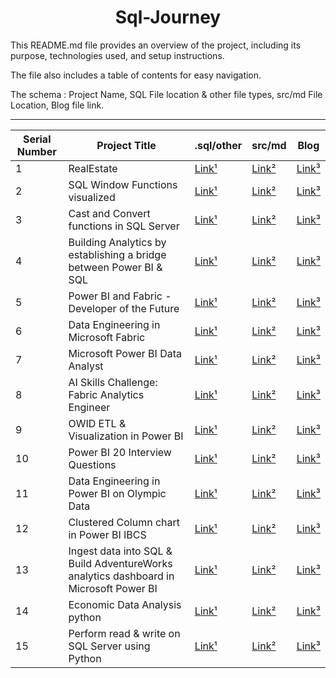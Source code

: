 <h1 style="text-align: center;">Sql-Journey</h1>

This README.md file provides an overview of the project, including its purpose, technologies used, and setup instructions. 

The file also includes a table of contents for easy navigation.

The schema : Project Name, SQL File location & other file types, src/md File Location, Blog file link.
<!-- 

| no | title | [Link¹](<>) | [Link²](<>) | [Link³](<>) |

 -->

---

| Serial Number | Project Title |.sql/other | src/md | Blog |
| --- | --- | --- | --- | --- |
| 1 | RealEstate | [Link¹](<sql/RealEstate_Db_Desi_SQLQuery.sql>) | [Link²](<src/1ERDdbrealestate.png>) | [Link³](<https://dheerajy1.hashnode.dev/database-design-project-for-real-estate>) |
| 2 | SQL Window Functions visualized | [Link¹](<sql/windowfun.sql>) | [Link²](<dheerajy1/sql-journey/src/2sqlWindowfunctions.png>) | [Link³](<https://dheerajy1.hashnode.dev/sql-window-functions-visualized>) |
| 3 | Cast and Convert functions in SQL Server | [Link¹](<sql/castandconvert.sql>) | [Link²](<src/3castnconvert.md>) | [Link³](<>) |
| 4 | Building Analytics by establishing a bridge between Power BI & SQL | [Link¹](<sql/chocolatesdbsqlfile.sql>) | [Link²](<src/4bridgePowerBI&SQL.md>) | [Link³](<https://dheerajy1.hashnode.dev/building-analytics-by-establishing-a-bridge-between-power-bi-sql>) |
| 5 | Power BI and Fabric - Developer of the Future | [Link¹](<>) | [Link²](<src/5PowerBI&FabricDeveloper.md>) | [Link³](<https://dheerajy1.hashnode.dev/power-bi-and-fabric-developer-of-the-future>) |
| 6 | Data Engineering in Microsoft Fabric | [Link¹](<>) | [Link²](<src/6DataEngineeringinMSfabric.md>) | [Link³](<https://dheerajy1.hashnode.dev/data-engineering-in-microsoft-fabric>) |
| 7 | Microsoft Power BI Data Analyst | [Link¹](<>) | [Link²](<src/7MicrosoftPowerBIDatAnalyst.md>) | [Link³](<>) |
| 8 | AI Skills Challenge: Fabric Analytics Engineer | [Link¹](<>) | [Link²](<src/8AISkillsChallengeFabricAnalyticsEngineer.md>) | [Link³](<https://dheerajy1.hashnode.dev/ai-skills-challenge-fabric-analytics-engineer>) |
| 9 | OWID ETL  & Visualization in Power BI | [Link¹](<sql/Ourworldindataenergyconsmpbyworld.pbix>) | [Link²](<src/9OWIDETL&VisualizationinPowerBI.md>) | [Link³](<https://dheerajy1.hashnode.dev/owid-etl-visualization-in-power-bi>) |
| 10 | Power BI 20 Interview Questions | [Link¹](<>) | [Link²](<src/10PowerBI20InterviewQuestions.md>) | [Link³](<https://dheerajy1.hashnode.dev/power-bi-20-interview-questions>) |
| 11 | Data Engineering in Power BI on Olympic Data | [Link¹](<>) | [Link²](<src/11DataEngineeringinPowerBIonOlympicData.md>) | [Link³](<https://dheerajy1.hashnode.dev/data-engineering-in-power-bi-on-olympic-data>) |
| 12 | Clustered Column chart in Power BI IBCS | [Link¹](<>) | [Link²](<src/12ClusteredColumnchartIBCS.md>) | [Link³](<https://dheerajy1.hashnode.dev/clustered-column-chart-in-power-bi-ibcs>) |
| 13 | Ingest data into SQL & Build AdventureWorks analytics dashboard in Microsoft Power BI | [Link¹](<sql/AdventureWorks Dashboard MA PBI.sql>) | [Link²](<src/13Ingest data into SQL & Build AdventureWorks analytics.md>) | [Link³](<https://dheerajy1.hashnode.dev/ingest-data-into-sql-build-adventureworks-analytics-dashboard-in-microsoft-power-bi>) |
| 14 | Economic Data Analysis python | [Link¹](<https://dheerajy1.hashnode.dev/economic-data-analysis-project-with-python-pandas>) | [Link²](<src/14 Economic Data Analysis python.md>) | [Link³](<>) |
| 15 | Perform read & write on SQL Server using Python | [Link¹](<>) | [Link²](<src/15-Perform-read-&-write-on-SQL-Server-using-Python.md>) | [Link³](<>) |

